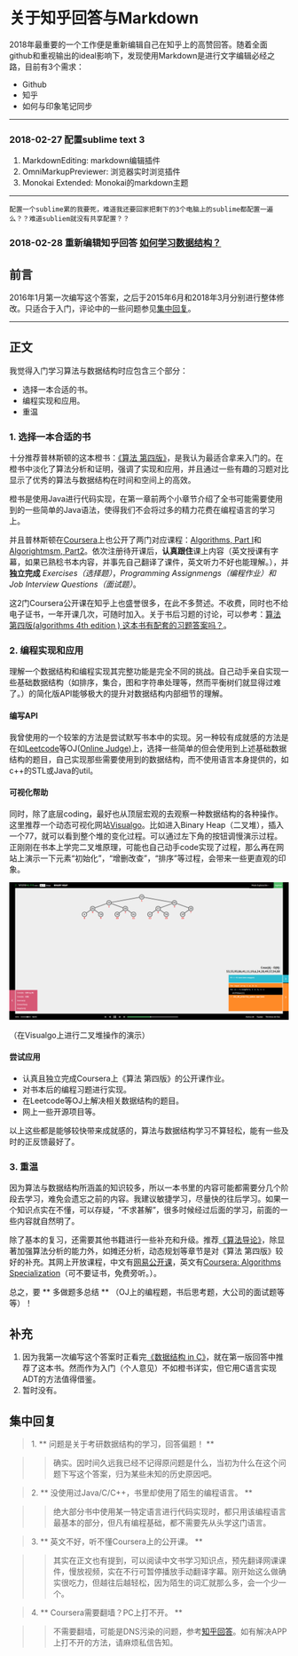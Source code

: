 # 关于知乎回答与Markdown

2018年最重要的一个工作便是重新编辑自己在知乎上的高赞回答。随着全面github和重视输出的ideal影响下，发现使用Markdown是进行文字编辑必经之路，目前有3个需求：

* Github
* 知乎
* 如何与印象笔记同步

****

### 2018-02-27 配置sublime text 3

1. MarkdownEditing: markdown编辑插件
2. OmniMarkupPreviewer: 浏览器实时浏览插件
3. Monokai Extended: Monokai的markdown主题
 
****

```
配置一个sublime累的我要死，难道我还要回家把剩下的3个电脑上的sublime都配置一遍么？？难道subliem就没有共享配置？？
```

### 2018-02-28 重新编辑知乎回答 [如何学习数据结构？](https://www.zhihu.com/question/21318658/answer/42690576)

## 前言 ##

2016年1月第一次编写这个答案，之后于2015年6月和2018年3月分别进行整体修改。只适合于入门，评论中的一些问题参见[集中回复](#集中回复)。

****

## 正文 ##

我觉得入门学习算法与数据结构时应包含三个部分：

* 选择一本合适的书。
* 编程实现和应用。
* 重温


### 1. 选择一本合适的书 ###

十分推荐普林斯顿的这本橙书：[《算法 第四版》](https://algs4.cs.princeton.edu/home/)，是我认为最适合拿来入门的。在橙书中淡化了算法分析和证明，强调了实现和应用，并且通过一些有趣的习题对比显示了优秀的算法与数据结构在时间和空间上的高效。

橙书是使用Java进行代码实现，在第一章前两个小章节介绍了全书可能需要使用到的一些简单的Java语法，使得我们不会将过多的精力花费在编程语言的学习上。

并且普林斯顿在[Coursera](https://www.coursera.org/)上也公开了两门对应课程：[Algorithms, Part I](https://www.coursera.org/learn/algorithms-part1)和[Algorightmsm, Part2](https://www.coursera.org/learn/algorithms-part2)。依次注册待开课后，**认真跟住**课上内容（英文授课有字幕，如果已熟稔书本内容，并事先自己翻译了课件，英文听力不好也能理解。），并**独立完成** *Exercises（选择题）*，*Programming Assignmengs（编程作业）*和*Job Interview Questions（面试题）*。

这2门Coursera公开课在知乎上也盛誉很多，在此不多赘述。不收费，同时也不给电子证书，一年开课几次，可随时加入。关于书后习题的讨论，可以参考：[算法 第四版(algorithms 4th edition ) 这本书有配套的习题答案吗？](https://www.zhihu.com/question/27876056/answer/64157598)。

### 2. 编程实现和应用 ###

理解一个数据结构和编程实现其完整功能是完全不同的挑战。自己动手亲自实现一些基础数据结构（如排序，集合，图和字符串处理等，然而平衡树们就显得过难了。）的简化版API能够极大的提升对数据结构内部细节的理解。

#### 编写API ####

我曾使用的一个较笨的方法是尝试默写书本中的实现。另一种较有成就感的方法是在如[Leetcode](https://leetcode.com)等OJ([Online Judge](https://baike.baidu.com/item/Online%20Judge/2397914?fr=aladdin))上，选择一些简单的但会使用到上述基础数据结构的题目，自己实现那些需要使用到的数据结构，而不使用语言本身提供的，如c++的STL或Java的util。

#### 可视化帮助 ####

同时，除了底层coding，最好也从顶层宏观的去观察一种数据结构的各种操作。这里推荐一个动态可视化网站[Visualgo](https://visualgo.net/en)。比如进入Binary Heap（二叉堆），插入一个77，就可以看到整个堆的变化过程。可以通过左下角的按钮调慢演示过程。正刚刚在书本上学完二叉堆原理，可能也自己动手code实现了过程，那么再在网站上演示一下元素“初始化”，“增删改查”，“排序”等过程，会带来一些更直观的印象。

![Visualgo: Binary Heap](https://github.com/xfmeng17/zhihu/blob/master/HowToLearnDS/visualgo.png?raw=true)

（在Visualgo上进行二叉堆操作的演示）

#### 尝试应用 ####

* 认真且独立完成Coursera上《算法 第四版》的公开课作业。
* 对书本后的编程习题进行实现。
* 在Leetcode等OJ上解决相关数据结构的题目。
* 网上一些开源项目等。

以上这些都是能够较快带来成就感的，算法与数据结构学习不算轻松，能有一些及时的正反馈最好了。

### 3. 重温 ###

因为算法与数据结构所涵盖的知识较多，所以一本书里的内容可能都需要分几个阶段去学习，难免会遗忘之前的内容。我建议敏捷学习，尽量快的往后学习。如果一个知识点实在不懂，可以存疑，“不求甚解”，很多时候经过后面的学习，前面的一些内容就自然明了。


除了基本的复习，还需要其他书籍进行一些补充和升级。推荐[《算法导论》](https://mitpress.mit.edu/books/introduction-algorithms)，除显著加强算法分析的能力外，如摊还分析，动态规划等章节是对《算法 第四版》较好的补充。其网上开放课程，中文有[网易公开课](http://open.163.com/special/opencourse/algorithms.html)，英文有[Coursera: Algorithms Specialization](https://www.coursera.org/specializations/algorithms)（可不要证书，免费旁听。）。

总之，要 ** 多做题多总结 ** （OJ上的编程题，书后思考题，大公司的面试题等等）！

## 补充 ##

1. 因为我第一次编写这个答案时正看完[《数据结构 in C》](https://book.douban.com/subject/1139426/)，就在第一版回答中推荐了这本书。然而作为入门（个人意见）不如橙书详实，但它用C语言实现ADT的方法值得借鉴。
2. 暂时没有。

## 集中回复 ##


> 1\. ** 问题是关于考研数据结构的学习，回答偏题！ **

>> 确实。因时间久远我已经不记得原问题是什么，当初为什么在这个问题下写这个答案，归为某些未知的历史原因吧。
 
> 2\. ** 没使用过Java/C/C++，书里却使用了陌生的编程语言。 **

>> 绝大部分书中使用某一特定语言进行代码实现时，都只用该编程语言最基本的部分，但凡有编程基础，都不需要先从头学这门语言。


> 3\. ** 英文不好，听不懂Coursera上的公开课。 **

>> 其实在正文也有提到，可以阅读中文书学习知识点，预先翻译网课课件，慢放视频，实在不行可暂停播放手动翻译字幕。刚开始这么做确实很吃力，但越往后越轻松，因为陌生的词汇就那么多，会一个少一个。

> 4\. ** Coursera需要翻墙？PC上打不开。 **

>> 不需要翻墙，可能是DNS污染的问题，参考[知乎回答](https://www.zhihu.com/question/29433255)。如有解决APP上打不开的方法，请麻烦私信告知。
